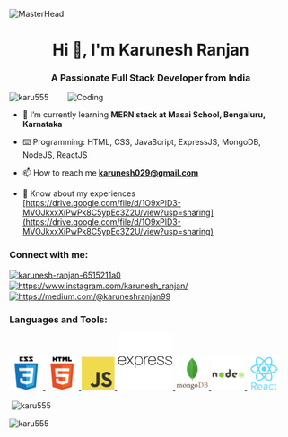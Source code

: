 ![MasterHead](https://binaryinformatics.com/wp-content/uploads/2019/01/MERN-Stack-Development-and-Consulting-Services.jpg)  
<h1 align="center">Hi 👋, I'm Karunesh Ranjan</h1>
<h3 align="center">A Passionate Full Stack Developer from India</h3>
<img align="right" alt="Coding" width="400" src="https://cdn.dribbble.com/users/1162077/screenshots/3848914/programmer.gif">

<p align="left"> <img src="https://komarev.com/ghpvc/?username=karu555&label=Profile%20views&color=0e75b6&style=flat" alt="karu555" /> </p>

- 🌱 I’m currently learning **MERN stack at Masai School, Bengaluru, Karnataka**

- ⌨️ Programming: HTML, CSS, JavaScript, ExpressJS, MongoDB, NodeJS, ReactJS

- 📫 How to reach me **karunesh029@gmail.com**

- 📄 Know about my experiences [https://drive.google.com/file/d/1O9xPlD3-MVOJkxxXiPwPk8C5ypEc3Z2U/view?usp=sharing](https://drive.google.com/file/d/1O9xPlD3-MVOJkxxXiPwPk8C5ypEc3Z2U/view?usp=sharing)

<h3 align="left">Connect with me:</h3>
<p align="left">
<a href="https://linkedin.com/in/karunesh-ranjan-6515211a0" target="blank"><img align="center" src="https://raw.githubusercontent.com/rahuldkjain/github-profile-readme-generator/master/src/images/icons/Social/linked-in-alt.svg" alt="karunesh-ranjan-6515211a0" height="50" width="60" /></a>
<a href="https://instagram.com/https://www.instagram.com/karunesh_ranjan/" target="blank"><img align="center" src="https://raw.githubusercontent.com/rahuldkjain/github-profile-readme-generator/master/src/images/icons/Social/instagram.svg" alt="https://www.instagram.com/karunesh_ranjan/" height="50" width="60"  /></a>
<a href="https://medium.com/https://medium.com/@karuneshranjan99" target="blank"><img align="center" src="https://raw.githubusercontent.com/rahuldkjain/github-profile-readme-generator/master/src/images/icons/Social/medium.svg" alt="https://medium.com/@karuneshranjan99"  height="50" width="60" /></a>
</p>

<h3 align="left">Languages and Tools:</h3>
<p align="left"> <a href="https://www.w3schools.com/css/" target="_blank" rel="noreferrer"> <img src="https://raw.githubusercontent.com/devicons/devicon/master/icons/css3/css3-original-wordmark.svg" alt="css3" width="60" height="60"/> </a> <a href="https://www.w3.org/html/" target="_blank" rel="noreferrer"> <img src="https://raw.githubusercontent.com/devicons/devicon/master/icons/html5/html5-original-wordmark.svg" alt="html5" width="60" height="60"/> </a> <a href="https://developer.mozilla.org/en-US/docs/Web/JavaScript" target="_blank" rel="noreferrer"> <img src="https://raw.githubusercontent.com/devicons/devicon/master/icons/javascript/javascript-original.svg" alt="javascript" width="60" height="60"/> </a> <a href="https://expressjs.com" target="_blank" rel="noreferrer"> <img src="https://raw.githubusercontent.com/devicons/devicon/master/icons/express/express-original-wordmark.svg" alt="express" width="100" height="100"/> </a> <a href="https://www.mongodb.com/" target="_blank" rel="noreferrer"> <img src="https://raw.githubusercontent.com/devicons/devicon/master/icons/mongodb/mongodb-original-wordmark.svg" alt="mongodb" width="60" height="60"/> </a> <a href="https://nodejs.org" target="_blank" rel="noreferrer"> <img src="https://raw.githubusercontent.com/devicons/devicon/master/icons/nodejs/nodejs-original-wordmark.svg" alt="nodejs" width="60" height="60"/> </a> <a href="https://reactjs.org/" target="_blank" rel="noreferrer"> <img src="https://raw.githubusercontent.com/devicons/devicon/master/icons/react/react-original-wordmark.svg" alt="react"width="60" height="60"/> </a> </p>

<p>&nbsp;<img align="center" src="https://github-readme-stats.vercel.app/api?username=karu555&show_icons=true&locale=en" alt="karu555" /></p>

<p><img align="center" src="https://github-readme-streak-stats.herokuapp.com/?user=karu555&" alt="karu555" /></p>
